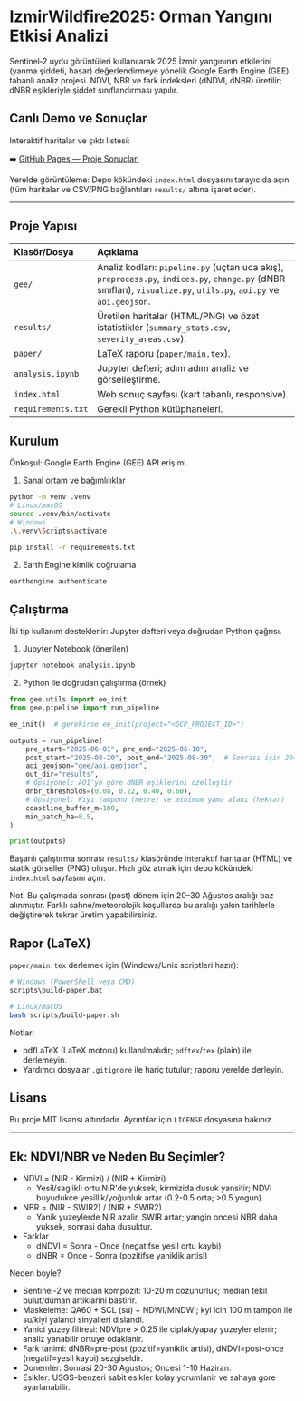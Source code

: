# IzmirWildfire2025: Orman Yangını Etkisi Analizi

Sentinel‑2 uydu görüntüleri kullanılarak 2025 İzmir yangınının etkilerini (yanma şiddeti, hasar) değerlendirmeye yönelik Google Earth Engine (GEE) tabanlı analiz projesi. NDVI, NBR ve fark indeksleri (dNDVI, dNBR) üretilir; dNBR eşikleriyle şiddet sınıflandırması yapılır.

## Canlı Demo ve Sonuçlar

Interaktif haritalar ve çıktı listesi:

➡️ [GitHub Pages — Proje Sonuçları](https://yusufarbc.github.io/IzmirWildfire2025/)

Yerelde görüntüleme: Depo kökündeki `index.html` dosyasını tarayıcıda açın (tüm haritalar ve CSV/PNG bağlantıları `results/` altına işaret eder).

---

## Proje Yapısı

| Klasör/Dosya | Açıklama |
| :--- | :--- |
| `gee/` | Analiz kodları: `pipeline.py` (uçtan uca akış), `preprocess.py`, `indices.py`, `change.py` (dNBR sınıfları), `visualize.py`, `utils.py`, `aoi.py` ve `aoi.geojson`. |
| `results/` | Üretilen haritalar (HTML/PNG) ve özet istatistikler (`summary_stats.csv`, `severity_areas.csv`). |
| `paper/` | LaTeX raporu (`paper/main.tex`). |
| `analysis.ipynb` | Jupyter defteri; adım adım analiz ve görselleştirme. |
| `index.html` | Web sonuç sayfası (kart tabanlı, responsive). |
| `requirements.txt` | Gerekli Python kütüphaneleri. |

## Kurulum

Önkoşul: Google Earth Engine (GEE) API erişimi.

1) Sanal ortam ve bağımlılıklar

```bash
python -m venv .venv
# Linux/macOS
source .venv/bin/activate
# Windows
.\.venv\Scripts\activate

pip install -r requirements.txt
```

2) Earth Engine kimlik doğrulama

```bash
earthengine authenticate
```

## Çalıştırma

İki tip kullanım desteklenir: Jupyter defteri veya doğrudan Python çağrısı.

1) Jupyter Notebook (önerilen)

```bash
jupyter notebook analysis.ipynb
```

2) Python ile doğrudan çalıştırma (örnek)

```python
from gee.utils import ee_init
from gee.pipeline import run_pipeline

ee_init()  # gerekirse ee_init(project="<GCP_PROJECT_ID>")

outputs = run_pipeline(
    pre_start="2025-06-01", pre_end="2025-06-10",
    post_start="2025-08-20", post_end="2025-08-30",  # Sonrası için 20–30 Ağustos
    aoi_geojson="gee/aoi.geojson",
    out_dir="results",
    # Opsiyonel: AOI'ye göre dNBR eşiklerini özelleştir
    dnbr_thresholds=(0.08, 0.22, 0.40, 0.60),
    # Opsiyonel: Kıyı tamponu (metre) ve minimum yama alanı (hektar)
    coastline_buffer_m=100,
    min_patch_ha=0.5,
)

print(outputs)
```

Başarılı çalıştırma sonrası `results/` klasöründe interaktif haritalar (HTML) ve statik görseller (PNG) oluşur. Hızlı göz atmak için depo kökündeki `index.html` sayfasını açın.

Not: Bu çalışmada sonrası (post) dönem için 20–30 Ağustos aralığı baz alınmıştır. Farklı sahne/meteorolojik koşullarda bu aralığı yakın tarihlerle değiştirerek tekrar üretim yapabilirsiniz.

## Rapor (LaTeX)

`paper/main.tex` derlemek için (Windows/Unix scriptleri hazır):

```bash
# Windows (PowerShell veya CMD)
scripts\build-paper.bat

# Linux/macOS
bash scripts/build-paper.sh
```

Notlar:
- pdfLaTeX (LaTeX motoru) kullanılmalıdır; `pdftex`/`tex` (plain) ile derlemeyin.
- Yardımcı dosyalar `.gitignore` ile hariç tutulur; raporu yerelde derleyin.
## Lisans

Bu proje MIT lisansı altındadır. Ayrıntılar için `LICENSE` dosyasına bakınız.

---

## Ek: NDVI/NBR ve Neden Bu Seçimler?

- NDVI = (NIR - Kirmizi) / (NIR + Kirmizi)
  - Yesil/saglikli ortu NIR'de yuksek, kirmizida dusuk yansitir; NDVI buyudukce yesillik/yoğunluk artar (0.2-0.5 orta; >0.5 yogun).
- NBR = (NIR - SWIR2) / (NIR + SWIR2)
  - Yanik yuzeylerde NIR azalir, SWIR artar; yangin oncesi NBR daha yuksek, sonrasi daha dusuktur.
- Farklar
  - dNDVI = Sonra - Once (negatifse yesil ortu kaybi)
  - dNBR  = Once - Sonra (pozitifse yaniklik artisi)

Neden boyle?

- Sentinel-2 ve median kompozit: 10-20 m cozunurluk; median tekil bulut/duman artiklarini bastirir.
- Maskeleme: QA60 + SCL (su) + NDWI/MNDWI; kyi icin 100 m tampon ile su/kiyi yalanci sinyalleri dislandi.
- Yanici yuzey filtresi: NDVIpre > 0.25 ile ciplak/yapay yuzeyler elenir; analiz yanabilir ortuye odaklanir.
- Fark tanimi: dNBR=pre-post (pozitif=yaniklik artisi), dNDVI=post-once (negatif=yesil kaybi) sezgiseldir.
- Donemler: Sonrasi 20-30 Agustos; Oncesi 1-10 Haziran.
- Esikler: USGS-benzeri sabit esikler kolay yorumlanir ve sahaya gore ayarlanabilir.
